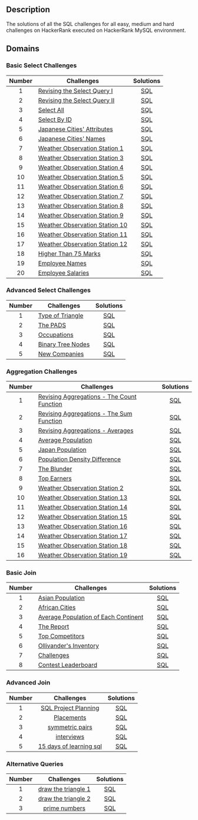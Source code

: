 ## Description
The solutions of all the SQL challenges for all easy, medium and hard challenges on HackerRank executed on HackerRank MySQL environment.

## Domains

### Basic Select Challenges

| Number | Challenges | Solutions |
|:------:|------------|:---------:|
| 1 | [Revising the Select Query I](https://www.hackerrank.com/challenges/revising-the-select-query/problem) | [SQL](./01_Basic_select/01_revisiting_the_select_query.md)
| 2 | [Revising the Select Query II](https://www.hackerrank.com/challenges/revising-the-select-query-2/problem) | [SQL](./01_Basic_select/02_revisiting_the_select_query.md)
| 3 | [Select All](https://www.hackerrank.com/challenges/select-all-sql/problem) | [SQL](./01_Basic_select/03_select_all.md)
| 4 | [Select By ID](https://www.hackerrank.com/challenges/select-by-id/problem) | [SQL](./01_Basic_select/04_select_by_id.md)
| 5 | [Japanese Cities' Attributes](https://www.hackerrank.com/challenges/japanese-cities-attributes/problem) | [SQL](./01_Basic_select/05_japan_cities_attributes.md)
| 6 | [Japanese Cities' Names](https://www.hackerrank.com/challenges/japanese-cities-name/problem) | [SQL](./01_Basic_select/06_japan_cities_names.md)
| 7 | [Weather Observation Station 1](https://www.hackerrank.com/challenges/weather-observation-station-1/problem) | [SQL](./01_Basic_select/07_weather_observation_station_1.md)
| 8 | [Weather Observation Station 3](https://www.hackerrank.com/challenges/weather-observation-station-3/problem) | [SQL](./01_Basic_select/08_weather_observation_station_3.md)
| 9 | [Weather Observation Station 4](https://www.hackerrank.com/challenges/weather-observation-station-4/problem) | [SQL](./01_Basic_select/09_weather_observation_station_4.md)
| 10| [Weather Observation Station 5](https://www.hackerrank.com/challenges/weather-observation-station-5/problem) | [SQL](./01_Basic_select/10_weather_observation_station_5.md)
| 11| [Weather Observation Station 6](https://www.hackerrank.com/challenges/weather-observation-station-6/problem) | [SQL](./01_Basic_select/11_weather_observation_station_6.md)
| 12| [Weather Observation Station 7](https://www.hackerrank.com/challenges/weather-observation-station-7/problem) | [SQL](./01_Basic_select/12_weather_observation_station_7.md)
| 13| [Weather Observation Station 8](https://www.hackerrank.com/challenges/weather-observation-station-8/problem) | [SQL](./01_Basic_select/13_weather_observation_station_8.md)
| 14| [Weather Observation Station 9](https://www.hackerrank.com/challenges/weather-observation-station-9/problem) | [SQL](./01_Basic_select/14_weather_observation_station_9.md)
| 15| [Weather Observation Station 10](https://www.hackerrank.com/challenges/weather-observation-station-10/problem) | [SQL](./01_Basic_select/15_weather_observation_station_10.md)
| 16| [Weather Observation Station 11](https://www.hackerrank.com/challenges/weather-observation-station-11/problem) | [SQL](./01_Basic_select/16_weather_observation_station_11.md)
| 17| [Weather Observation Station 12](https://www.hackerrank.com/challenges/weather-observation-station-12/problem) | [SQL](./01_Basic_select/17_weather_observation_station_12.md)
| 18| [Higher Than 75 Marks](https://www.hackerrank.com/challenges/more-than-75-marks/problem) | [SQL](./01_Basic_select/18_higher_than_75.md)
| 19| [Employee Names](https://www.hackerrank.com/challenges/name-of-employees/problem) | [SQL](./01_Basic_select/19_employee_names.md)
| 20| [Employee Salaries](https://www.hackerrank.com/challenges/salary-of-employees/problem) | [SQL](./01_Basic_select/20_employee_salaries.md)

### Advanced Select Challenges

| Number | Challenges | Solutions |
|:------:|------------|:---------:|
| 1 |[Type of Triangle](https://www.hackerrank.com/challenges/what-type-of-triangle/problem) | [SQL](./02_advanced_select/01_type_of_triangle.md) |
| 2 |[The PADS](https://www.hackerrank.com/challenges/the-pads/problem) | [SQL](./02_advanced_select/02_the_pads.md) |
| 3 |[Occupations](https://www.hackerrank.com/challenges/occupations/problem) | [SQL](./02_advanced_select/03_occupations.md) |
| 4 |[Binary Tree Nodes](https://www.hackerrank.com/challenges/binary-search-tree-1/problem) | [SQL](./02_advanced_select/04_binary_tree_node.md)|
| 5 |[New Companies](https://www.hackerrank.com/challenges/the-company/problem) | [SQL](./02_advanced_select/05_new_companies.md) |



### Aggregation Challenges

| Number | Challenges | Solutions |
|:------:|------------|:---------:|
| 1 | [Revising Aggregations - The Count Function](https://www.hackerrank.com/challenges/revising-aggregations-the-count-function/problem) | [SQL](./03_aggregation/01_revising_aggregation_count_function.md) |
| 2 | [Revising Aggregations - The Sum Function](https://www.hackerrank.com/challenges/revising-aggregations-sum/problem) | [SQL](./03_aggregation/02_revising_aggregation_sum_function.md) |
| 3 | [Revising Aggregations - Averages](https://www.hackerrank.com/challenges/revising-aggregations-the-average-function/problem) | [SQL](./03_aggregation/03_revising_aggregation_average_function.md) |
| 4 | [Average Population](https://www.hackerrank.com/challenges/average-population/problem) | [SQL](./03_aggregation/04_avg_pop.md)|
| 5 | [Japan Population](https://www.hackerrank.com/challenges/japan-population/problem) | [SQL](./03_aggregation/04_japan_population.md)|
| 6 | [Population Density Difference](https://www.hackerrank.com/challenges/population-density-difference/problem) | [SQL](./03_aggregation/05_population_density_difference.md)|
| 7 | [The Blunder](https://www.hackerrank.com/challenges/the-blunder/problem) | [SQL](./03_aggregation/06_the_blunder.md)  |
| 8 | [Top Earners](https://www.hackerrank.com/challenges/earnings-of-employees/problem) | [SQL](./03_aggregation/07_top_earners.md) |         
| 9 | [Weather Observation Station 2](https://www.hackerrank.com/challenges/weather-observation-station-2/problem) | [SQL](./03_aggregation/08_weather_observation_station_2.md)|
| 10| [Weather Observation Station 13](https://www.hackerrank.com/challenges/weather-observation-station-13/problem) | [SQL](./03_aggregation/09_weather_observation_station_13.md) |
| 11| [Weather Observation Station 14](https://www.hackerrank.com/challenges/weather-observation-station-14/problem) | [SQL](./03_aggregation/10_weather_observation_station_14.md) |
| 12| [Weather Observation Station 15](https://www.hackerrank.com/challenges/weather-observation-station-15/problem) | [SQL](./03_aggregation/11_weather_observation_station_15.md) |
| 13| [Weather Observation Station 16](https://www.hackerrank.com/challenges/weather-observation-station-16/problem) | [SQL](./03_aggregation/12_weather_observation_station_16.md) |
| 14| [Weather Observation Station 17](https://www.hackerrank.com/challenges/weather-observation-station-17/problem) | [SQL](./03_aggregation/13_weather_observation_station_17.md) |
| 15| [Weather Observation Station 18](https://www.hackerrank.com/challenges/weather-observation-station-18/problem) | [SQL](./03_aggregation/14_weather_observation_station_18.md) |
| 16| [Weather Observation Station 19](https://www.hackerrank.com/challenges/weather-observation-station-19/problem) | [SQL](./03_aggregation/15_weather_observation_station_19.md) |


### Basic Join

| Number | Challenges | Solutions |
|:------:|------------|:---------:|
| 1 | [Asian Population](https://www.hackerrank.com/challenges/asian-population/problem) | [SQL](./04_basic_join/01_population_census.md) |
| 2 | [African Cities](https://www.hackerrank.com/challenges/african-cities/problem) | [SQL](./04_basic_join/02_african_cities.md) |
| 3 | [Average Population of Each Continent](https://www.hackerrank.com/challenges/average-population-of-each-continent/problem) | [SQL](./04_basic_join/03_average_population_each_continent.md) |
| 4 | [The Report](https://www.hackerrank.com/challenges/the-report/submissions/code/94188063) | [SQL](./04_basic_join/04_the_report.md) |
| 5 | [Top Competitors](https://www.hackerrank.com/challenges/full-score/problem) | [SQL](./04_basic_join/05_top_competitors.md) |
| 6 | [Ollivander's Inventory](https://www.hackerrank.com/challenges/harry-potter-and-wands/problem) | [SQL](./04_basic_join/06_olivander_inventory.md) |
| 7 | [Challenges](https://www.hackerrank.com/challenges/challenges/problem) | [SQL](./04_basic_join/07_challenges.md) |
| 8 | [Contest Leaderboard](https://www.hackerrank.com/challenges/contest-leaderboard/problem) | [SQL](./04_basic_join/08_contest_leadboard.md) |

### Advanced Join

| Number |                                     Challenges                                     |                      Solutions                     |
|:------:|:----------------------------------------------------------------------------------:|:--------------------------------------------------:|
|    1   | [SQL Project Planning](https://www.hackerrank.com/challenges/sql-projects/problem) | [SQL](./05_advanced_join/01_sql_project_planning.md) |
|    2   | [Placements](https://www.hackerrank.com/challenges/placements/problem)             | [SQL](./05_advanced_join/02_placements.md)               |
|    3   | [symmetric pairs](https://www.hackerrank.com/challenges/symmetric-pairs/problem?isFullScreen=true)             | [SQL](./05_advanced_join/03_symmetric_pairs.md)    |
|    4   | [interviews](https://www.hackerrank.com/challenges/interviews/problem?isFullScreen=true)             | [SQL](./05_advanced_join/04_interviews.md)               |
|    5   | [15 days of learning sql](https://www.hackerrank.com/challenges/15-days-of-learning-sql/problem?isFullScreen=true)             | [SQL](./05_advanced_join/05_15_days_learning_sql.md)               |

### Alternative Queries

| Number |                                     Challenges                                     |                      Solutions                     |
|:------:|:----------------------------------------------------------------------------------:|:--------------------------------------------------:|
|    1   | [draw the triangle 1](https://www.hackerrank.com/challenges/draw-the-triangle-1/problem?isFullScreen=true) | [SQL](./06_alternative_queries/01_draw_the_rriangle_1.md) |
|    2   | [draw the triangle 2](https://www.hackerrank.com/challenges/draw-the-triangle-2/problem?isFullScreen=true) | [SQL](./06_alternative_queries/02_draw_the_rriangle_2.md) |
|    3   | [prime numbers](https://www.hackerrank.com/challenges/print-prime-numbers/problem?isFullScreen=true) | [SQL](./06_alternative_queries/03_prime_numbers.md) |
